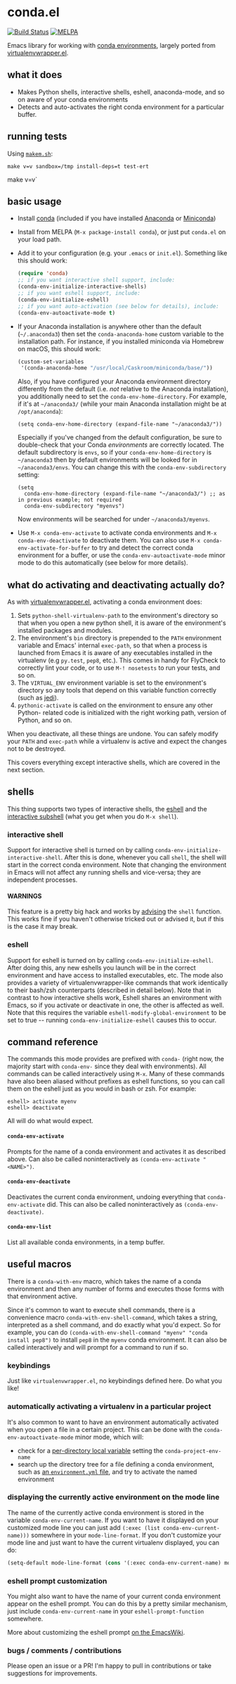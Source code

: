 # conda.el 
[![Build Status](https://github.com/necaris/conda.el/workflows/CI/badge.svg)](https://github.com/necaris/conda.el/actions?query=workflow%3ACI) [![MELPA](http://melpa.milkbox.net/packages/conda-badge.svg)](http://melpa.milkbox.net/#/conda)

Emacs library for working with [conda environments](http://conda.pydata.org/docs/using/envs.html),
largely ported from [virtualenvwrapper.el](https://github.com/porterjamesj/virtualenvwrapper.el).

## what it does

* Makes Python shells, interactive shells, eshell, anaconda-mode, and so on
  aware of your conda environments
* Detects and auto-activates the right conda environment for a particular
  buffer.
  
## running tests

Using [`makem.sh`](https://github.com/alphapapa/makem.sh): 

``` shell
make v=v sandbox=/tmp install-deps=t test-ert
```

make v=v`

## basic usage

* Install [conda](http://conda.pydata.org/docs/index.html) (included if you
  have installed [Anaconda](https://www.continuum.io/downloads) or [Miniconda](http://conda.pydata.org/miniconda.html))
* Install from MELPA (`M-x package-install conda`), or just put `conda.el`
  on your load path.
* Add it to your configuration (e.g. your `.emacs` or `init.el`). Something like
  this should work:

  ```lisp
  (require 'conda)
  ;; if you want interactive shell support, include:
  (conda-env-initialize-interactive-shells)
  ;; if you want eshell support, include:
  (conda-env-initialize-eshell)
  ;; if you want auto-activation (see below for details), include:
  (conda-env-autoactivate-mode t)
  ```

* If your Anaconda installation is anywhere other than the default (`~/.anaconda3`)
  then set the `conda-anaconda-home` custom variable to the installation path. For
  instance, if you installed miniconda via Homebrew on macOS, this should work:
  ```lisp
  (custom-set-variables
   '(conda-anaconda-home "/usr/local/Caskroom/miniconda/base/"))
  ```
  Also, if you have configured your Anaconda environment directory differently from the default
  (i.e. _not_ relative to the Anaconda installation), you additionally need to set the 
  `conda-env-home-directory`. For example, if it's at `~/anaconda3/` (while your main Anaconda
  installation might be at `/opt/anaconda`):
  ```
  (setq conda-env-home-directory (expand-file-name "~/anaconda3/"))
  ```
  Especially if you've changed from the default configuration, be sure to double-check that
  your Conda _environments_ are correctly located. The default subdirectory is `envs`, so
  if your `conda-env-home-directory` is `~/anaconda3` then by default environments will be looked
  for in `~/anaconda3/envs`. You can change this with the `conda-env-subdirectory` setting:
  ```
  (setq 
    conda-env-home-directory (expand-file-name "~/anaconda3/") ;; as in previous example; not required
    conda-env-subdirectory "myenvs")
  ```
  Now environments will be searched for under `~/anaconda3/myenvs`.
  

* Use `M-x conda-env-activate` to activate conda environments and `M-x conda-env-deactivate`
  to deactivate them. You can also use `M-x conda-env-activate-for-buffer` to try
  and detect the correct conda environment for a buffer, or use the `conda-env-autoactivate-mode`
  minor mode to do this automatically (see below for more details).

## what do activating and deactivating actually do?

As with [virtualenvwrapper.el](https://github.com/porterjamesj/virtualenvwrapper.el),
activating a conda environment does:

1. Sets `python-shell-virtualenv-path` to the environment's directory so that
   when you open a new python shell, it is aware of the environment's installed
   packages and modules.
2. The environment's `bin` directory is prepended to the `PATH` environment
   variable and Emacs' internal `exec-path`, so that when a process is launched
   from Emacs it is aware of any executables installed in the virtualenv (e.g
   `py.test`, `pep8`, etc.). This comes in handy for FlyCheck to correctly lint
   your code, or to use `M-! nosetests` to run your tests, and so on.
3. The `VIRTUAL_ENV` environment variable is set to the environment's directory
   so any tools that depend on this variable function correctly (such as
   [jedi](http://tkf.github.io/emacs-jedi/)).
4. `pythonic-activate` is called on the environment to ensure any other Python-
   related code is initialized with the right working path, version of Python,
   and so on.

When you deactivate, all these things are undone. You can safely
modify your `PATH` and `exec-path` while a virtualenv is active and
expect the changes not to be destroyed.

This covers everything except interactive shells, which are
covered in the next section.

## shells

This thing supports two types of interactive shells, the
[eshell](https://www.gnu.org/software/emacs/manual/html_mono/eshell.html)
and the
[interactive subshell](https://www.gnu.org/software/emacs/manual/html_node/emacs/Interactive-Shell.html)
(what you get when you do `M-x shell`).

### interactive shell

Support for interactive shell is turned on by calling `conda-env-initialize-interactive-shell`.
After this is done, whenever you call `shell`, the shell will start in the
correct conda environment. Note that changing the environment in Emacs will not
affect any running shells and vice-versa; they are independent processes.

#### WARNINGS

This feature is a pretty big hack and works by
[advising](https://www.gnu.org/software/emacs/manual/html_node/elisp/Advising-Functions.html)
the `shell` function. This works fine if you haven't otherwise tricked
out or advised it, but if this is the case it may break.

### eshell

Support for eshell is turned on by calling `conda-env-initialize-eshell`. After
doing this, any new eshells you launch will be in the correct environment and
have access to installed executables, etc. The mode also provides a variety of
virtualenvwrapper-like commands that work identically to their bash/zsh
counterparts (described in detail below). Note that in contrast to how
interactive shells work, Eshell shares an environment with Emacs, so if you
activate or deactivate in one, the other is affected as well. Note that this
requires the variable `eshell-modify-global-environment` to be set to true --
running `conda-env-initialize-eshell` causes this to occur.

## command reference

The commands this mode provides are prefixed with `conda-` (right now, the majority
start with `conda-env-` since they deal with environments). All commands can be
called interactively using `M-x`. Many of these commands have also been aliased
without prefixes as eshell functions, so you can call them on the eshell just as
you would in bash or zsh. For example:

```
eshell> activate myenv
eshell> deactivate
```

All will do what would expect.

#### `conda-env-activate`

Prompts for the name of a conda environment and activates it as described above.
Can also be called noninteractively as `(conda-env-activate "<NAME>")`.

#### `conda-env-deactivate`

Deactivates the current conda environment, undoing everything that `conda-env-activate`
did. This can also be called noninteractively as `(conda-env-deactivate)`.

#### `conda-env-list`

List all available conda environments, in a temp buffer.

## useful macros

There is a `conda-with-env` macro, which takes the name of a conda environment and
then any number of forms and executes those forms with that environment active.

Since it's common to want to execute shell commands, there is a convenience macro
`conda-with-env-shell-command`, which takes a string, interpreted as a shell
command, and do exactly what you'd expect. So for example, you can do
`(conda-with-env-shell-command "myenv" "conda install pep8")` to install `pep8`
in the `myenv` conda environment. It can also be called interactively and will
prompt for a command to run if so.

### keybindings

Just like `virtualenvwrapper.el`, no keybindings defined here. Do what you like!

### automatically activating a virtualenv in a particular project

It's also common to want to have an environment automatically activated when you
open a file in a certain project. This can be done with the `conda-env-autoactivate-mode`
minor mode, which will:

  - check for a [per-directory local variable](https://www.gnu.org/software/emacs/manual/html_node/emacs/Directory-Variables.html)
    setting the `conda-project-env-name`
  - search up the directory tree for a file defining a conda environment, such
    as [an `environment.yml` file](http://conda.pydata.org/docs/using/envs.html#share-an-environment),
    and try to activate the named environment

### displaying the currently active environment on the mode line

The name of the currently active conda environment is stored in the variable
`conda-env-current-name`. If you want to have it displayed on your customized
mode line you can just add `(:exec (list conda-env-current-name)))` somewhere
in your `mode-line-format`. If you don't customize your mode line and just want
to have the current virtualenv displayed, you can do:

```lisp
(setq-default mode-line-format (cons '(:exec conda-env-current-name) mode-line-format))
```

### eshell prompt customization

You might also want to have the name of your current conda environment appear on
the eshell prompt. You can do this by a pretty similar mechanism, just include
`conda-env-current-name` in your `eshell-prompt-function` somewhere.

More about customizing the eshell prompt [on the EmacsWiki](http://www.emacswiki.org/emacs/EshellPrompt).

### bugs / comments / contributions

Please open an issue or a PR! I'm happy to pull in contributions or take
suggestions for improvements.

